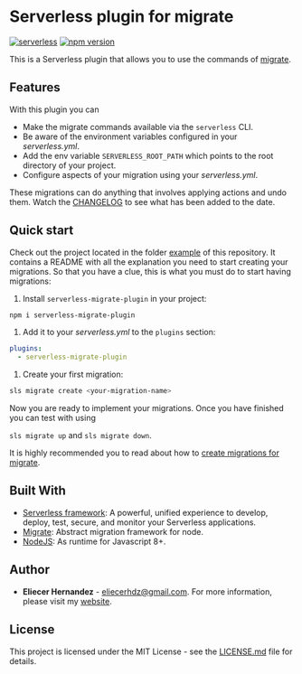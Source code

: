 
Serverless plugin for migrate
==============================
[![serverless](http://public.serverless.com/badges/v3.svg)](http://www.serverless.com)
[![npm version](https://badge.fury.io/js/serverless-migrate-plugin.svg)](https://badge.fury.io/js/serverless-migrate-plugin)

This is a Serverless plugin that allows you to use the commands of [migrate][migrate-npm].


## Features

With this plugin you can
* Make the migrate commands available via the `serverless` CLI.
* Be aware of the environment variables configured in your _serverless.yml_.
* Add the env variable `SERVERLESS_ROOT_PATH` which points to the root directory of your project.
* Configure aspects of your migration using your _serverless.yml_.

These migrations can do anything that involves applying actions and undo them.
Watch the [CHANGELOG](./CHANGELOG.md) to see what has been added to the date.

## Quick start
Check out the project located in the folder [example](example) of this repository. It contains a 
README with all the explanation you need to start creating your migrations. 
So that you have a clue, this is what you must do to start having migrations:

1. Install `serverless-migrate-plugin` in your project:
```bash
npm i serverless-migrate-plugin
```

1. Add it to your _serverless.yml_ to the `plugins` section:
```yaml
plugins: 
  - serverless-migrate-plugin
```

1. Create your first migration:
```bash
sls migrate create <your-migration-name>
```

Now you are ready to implement your migrations. Once you have finished you can test with using

`sls migrate up` and `sls migrate down`.

It is highly recommended you to read about how to 
[create migrations for migrate](https://github.com/tj/node-migrate#creating-migrations).

## Built With
* [Serverless framework](https://serverless.com/): A powerful, unified experience to develop, deploy, 
test, secure, and monitor your Serverless applications.
* [Migrate](https://github.com/tj/node-migrate): Abstract migration framework for node.
* [NodeJS](https://nodejs.org/): As runtime for Javascript 8+.
                                                 

## Author
* **Eliecer Hernandez** - [eliecerhdz@gmail.com](mailto:eliecerhdz@gmail.com). 
For more information, please visit my [website](http://eliux.github.io).

## License
This project is licensed under the MIT License - see the [LICENSE.md](LICENSE.md) file for details.

[migrate-npm]: https://www.npmjs.com/package/migrate
